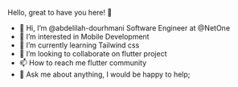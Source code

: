 Hello, great to have you here! 🤩

- 👋 Hi, I’m @abdelilah-dourhmani Software Engineer at @NetOne
- 👀 I’m interested in Mobile Development
- 🌱 I’m currently learning Tailwind css
- 💞️ I’m looking to collaborate on flutter project
- 📫 How to reach me flutter community
- 💬 Ask me about anything, I would be happy to help;

<!---

--->
